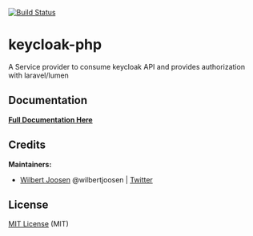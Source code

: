 [![Build Status](https://travis-ci.org/wilbertjoosen/keycloak-php.svg?branch=master)](https://travis-ci.org/wilbertjoosen/keycloak-php)

# **keycloak-php**

A Service provider to consume keycloak API and provides authorization with laravel/lumen

## Documentation

[**Full Documentation Here**](https://github.com/wilbertjoosen/keycloak-php/wiki)

## Credits

**Maintainers:**

- [Wilbert Joosen](https://github.com/wilbertjoosen) @wilbertjoosen | [Twitter](https://twitter.com/wilbertjoosen)

## License

[MIT License](https://github.com/wilbertjoosen/keycloak-php/blob/master/LICENSE) (MIT)